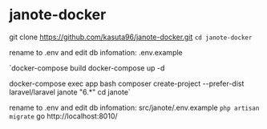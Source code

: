 # janote-docker

git clone https://github.com/kasuta96/janote-docker.git
`cd janote-docker`

rename to .env and edit db infomation: .env.example

`docker-compose build
docker-compose up -d

docker-compose exec app bash
composer create-project --prefer-dist laravel/laravel janote "6.*"
cd janote`

rename to .env and edit db infomation: src/janote/.env.example
`php artisan migrate`
go http://localhost:8010/

